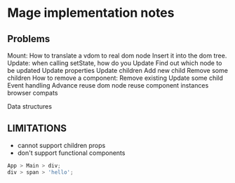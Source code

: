 # Mage implementation notes

## Problems

Mount:
How to translate a vdom to real dom node
Insert it into the dom tree.
Update: when calling setState, how do you Update
Find out which node to be updated
Update properties
Update children
Add new child
Remove some children
How to remove a component:
Remove existing
Update some child
Event handling
Advance
reuse dom node
reuse component instances
browser compats

Data structures

## LIMITATIONS

- cannot support children props
- don't support functional components

```js
App > Main > div;
div > span > 'hello';
```
